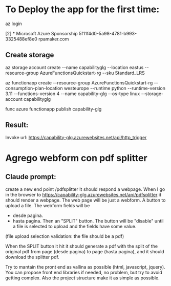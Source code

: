 # To Deploy the app for the first time:

az login

[2] *  Microsoft Azure Sponsorship  5f11f4d0-5a98-4781-b993-3325488ef8e0  rpamaker.com

<!-- ## Create the Group -->
<!-- az group create --name AzureFunctionsQuickstart-rg --location eastus -->

## Create storage
az storage account create --name capabilityglg --location eastus --resource-group AzureFunctionsQuickstart-rg --sku Standard_LRS

az functionapp create --resource-group AzureFunctionsQuickstart-rg --consumption-plan-location westeurope --runtime python --runtime-version 3.11 --functions-version 4 --name capability-glg --os-type linux --storage-account capabilityglg

func azure functionapp publish capability-glg

## Result:
Invoke url: https://capability-glg.azurewebsites.net/api/http_trigger


# Agrego webform con pdf splitter

## Claude prompt:
create a new end point /pdfsplitter
It should respond a webpage. When I go in the browser to https://capability-glg.azurewebsites.net/api/pdfsplitter it should render a webpage. The web page will be just a webform. 
A button to upload a file.
The webform fields will be 
- desde pagina.
- hasta pagina.
Then an "SPLIT" button.
The button will be "disable" until a file is selected to upload and the fields have some value.

(file upload selection validation: the file should be a pdf)

When the SPLIT button it hit it should generate a pdf with the split of the original pdf from page (desde pagina) to page (hasta pagina), and it should download the splitter pdf.

Try to mantain the pront end as vallina as possible (html, javascript, jquery). You can propose front end libraries if needed, no problem, but try to avoid getting complex. Also the project structure make it as simple as possible.

